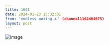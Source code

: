 ```yaml
---
title: 1601
date: 2024-01-23 15:32:01
from: 'endless шизing ⍼' (channel1162404975)
layout: post
---
```


![image](photos/photo_234@23-01-2024_15-32-01.jpg)


